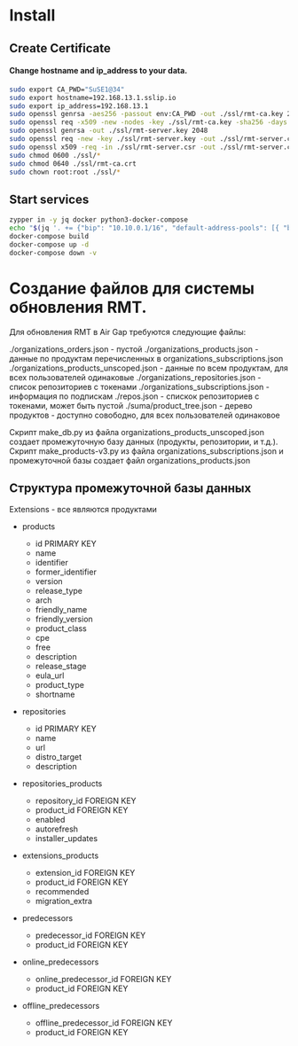 # Install 
## Create Certificate
#### Change hostname and ip_address to your data.
```bash
sudo export CA_PWD="SuSE1@34"
sudo export hostname=192.168.13.1.sslip.io
sudo export ip_address=192.168.13.1
sudo openssl genrsa -aes256 -passout env:CA_PWD -out ./ssl/rmt-ca.key 2048
sudo openssl req -x509 -new -nodes -key ./ssl/rmt-ca.key -sha256 -days 1825 -out ./ssl/rmt-ca.crt -passin env:CA_PWD -config ./ssl/rmt-ca.cnf
sudo openssl genrsa -out ./ssl/rmt-server.key 2048
sudo openssl req -new -key ./ssl/rmt-server.key -out ./ssl/rmt-server.csr -config ./ssl/rmt-server.cnf
sudo openssl x509 -req -in ./ssl/rmt-server.csr -out ./ssl/rmt-server.crt -CA ./ssl/rmt-ca.crt -CAkey ./ssl/rmt-ca.key -passin env:CA_PWD -days 1825 -sha256 -CAcreateserial -extensions v3_server_sign -extfile ./ssl/rmt-server.cnf
sudo chmod 0600 ./ssl/*
sudo chmod 0640 ./ssl/rmt-ca.crt
sudo chown root:root ./ssl/*
```
## Start services
```bash
zypper in -y jq docker python3-docker-compose
echo "$(jq '. += {"bip": "10.10.0.1/16", "default-address-pools": [{ "base": "10.11.0.0/16", "size": 24 }]}' /etc/docker/daemon.json)" > /etc/docker/daemon.json
docker-compose build
docker-compose up -d
docker-compose down -v
```
# Создание файлов для системы обновления RMT.

Для обновления RMT в Air Gap требуются следующие файлы:

./organizations_orders.json - пустой
./organizations_products.json - данные по продуктам перечисленных в organizations_subscriptions.json
./organizations_products_unscoped.json - данные по всем продуктам, для всех пользователей одинаковые
./organizations_repositories.json - список репозиториев с токенами
./organizations_subscriptions.json - информация по подпискам
./repos.json - спискок репозиториев с токенами, может быть пустой
./suma/product_tree.json - дерево продуктов - доступно совободно, для всех пользователей одинаковое

Скрипт make_db.py из файла organizations_products_unscoped.json создает промежуточную базу данных (продукты, репозитории, и т.д.).
Скрипт make_products-v3.py из файла organizations_subscriptions.json и промежуточной базы создает файл organizations_products.json

## Структура промежуточной базы данных

Extensions - все являются продуктами

* products
	* id PRIMARY KEY
	* name
	* identifier
	* former_identifier
	* version
	* release_type
	* arch
	* friendly_name
	* friendly_version
	* product_class
	* cpe
	* free
	* description
	* release_stage
	* eula_url
	* product_type
	* shortname
	
* repositories
	* id PRIMARY KEY
	* name
	* url
	* distro_target
	* description

* repositories_products
	* repository_id FOREIGN KEY
	* product_id FOREIGN KEY
	* enabled
	* autorefresh
	* installer_updates

* extensions_products
	* extension_id FOREIGN KEY
	* product_id FOREIGN KEY
	* recommended
	* migration_extra

* predecessors
	* predecessor_id FOREIGN KEY
	* product_id FOREIGN KEY

* online_predecessors
	* online_predecessor_id FOREIGN KEY
	* product_id FOREIGN KEY
	
* offline_predecessors
	* offline_predecessor_id FOREIGN KEY
	* product_id FOREIGN KEY
